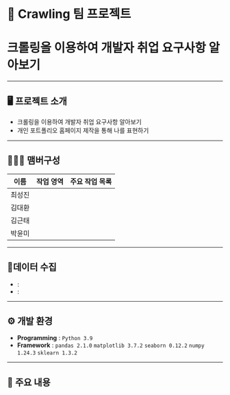 # 🚩 Crawling 팀 프로젝트
# **크롤링을 이용하여 개발자 취업 요구사항 알아보기**
----------------------------------------------------------

## 🖥️ 프로젝트 소개
- 크롤링을 이용하여 개발자 취업 요구사항 알아보기
- 개인 포트폴리오 홈페이지 제작을 통해 나를 표현하기
----------------------------------------------------------


## 🧑‍🤝‍🧑 맴버구성

| 이름 | 작업 영역 | 주요 작업 목록 |
|---|---|---|
| 최성진  |  |  |
| 김대환  |  |  | 
| 김근태  |  |  |
| 박윤미  |  |  |


----------------------------------------------------------

## 📂데이터 수집
-  : 
-  : 

----------------------------------------------------------

## ⚙️ 개발 환경
- **Programming** : `Python 3.9`
- **Framework** : `pandas 2.1.0` `matplotlib 3.7.2` `seaborn 0.12.2`  `numpy 1.24.3` `sklearn 1.3.2` 
----------------------------------------------------------
## 📌 주요 내용
